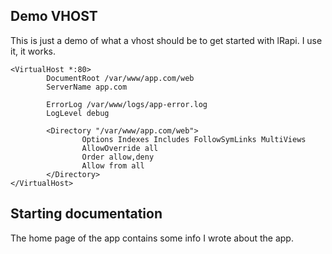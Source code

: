 ## Demo VHOST
This is just a demo of what a vhost should be to get started with lRapi. I use it, it works.

	<VirtualHost *:80>
        	DocumentRoot /var/www/app.com/web
        	ServerName app.com

        	ErrorLog /var/www/logs/app-error.log
        	LogLevel debug

        	<Directory "/var/www/app.com/web">
                	Options Indexes Includes FollowSymLinks MultiViews
                	AllowOverride all
                	Order allow,deny
                	Allow from all
        	</Directory>
	</VirtualHost>

## Starting documentation

The home page of the app contains some info I wrote about the app.
